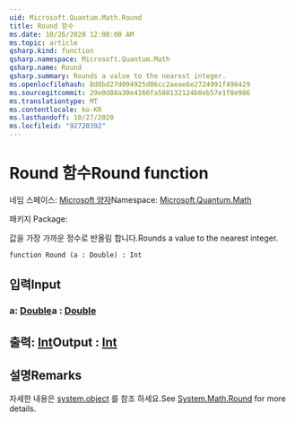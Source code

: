 ```yaml
---
uid: Microsoft.Quantum.Math.Round
title: Round 함수
ms.date: 10/26/2020 12:00:00 AM
ms.topic: article
qsharp.kind: function
qsharp.namespace: Microsoft.Quantum.Math
qsharp.name: Round
qsharp.summary: Rounds a value to the nearest integer.
ms.openlocfilehash: 8d8bd27d094925d06cc2aeae6e2724991f496429
ms.sourcegitcommit: 29e0d88a30e4166fa580132124b0eb57e1f0e986
ms.translationtype: MT
ms.contentlocale: ko-KR
ms.lasthandoff: 10/27/2020
ms.locfileid: "92720392"
---
```

# <a name="round-function"></a><span data-ttu-id="98ad8-102">Round 함수</span><span class="sxs-lookup"><span data-stu-id="98ad8-102">Round function</span></span>

<span data-ttu-id="98ad8-103">네임 스페이스: [Microsoft 양자](xref:Microsoft.Quantum.Math)</span><span class="sxs-lookup"><span data-stu-id="98ad8-103">Namespace: [Microsoft.Quantum.Math](xref:Microsoft.Quantum.Math)</span></span>

<span data-ttu-id="98ad8-104">패키지 [](https://nuget.org/packages/)</span><span class="sxs-lookup"><span data-stu-id="98ad8-104">Package: [](https://nuget.org/packages/)</span></span>


<span data-ttu-id="98ad8-105">값을 가장 가까운 정수로 반올림 합니다.</span><span class="sxs-lookup"><span data-stu-id="98ad8-105">Rounds a value to the nearest integer.</span></span>

```qsharp
function Round (a : Double) : Int
```


## <a name="input"></a><span data-ttu-id="98ad8-106">입력</span><span class="sxs-lookup"><span data-stu-id="98ad8-106">Input</span></span>

### <a name="a--double"></a><span data-ttu-id="98ad8-107">a: [Double](xref:microsoft.quantum.lang-ref.double)</span><span class="sxs-lookup"><span data-stu-id="98ad8-107">a : [Double](xref:microsoft.quantum.lang-ref.double)</span></span>





## <a name="output--int"></a><span data-ttu-id="98ad8-108">출력: [Int](xref:microsoft.quantum.lang-ref.int)</span><span class="sxs-lookup"><span data-stu-id="98ad8-108">Output : [Int](xref:microsoft.quantum.lang-ref.int)</span></span>



## <a name="remarks"></a><span data-ttu-id="98ad8-109">설명</span><span class="sxs-lookup"><span data-stu-id="98ad8-109">Remarks</span></span>

<span data-ttu-id="98ad8-110">자세한 내용은 [system.object](https://docs.microsoft.com/dotnet/api/system.math.round) 를 참조 하세요.</span><span class="sxs-lookup"><span data-stu-id="98ad8-110">See [System.Math.Round](https://docs.microsoft.com/dotnet/api/system.math.round) for more details.</span></span>